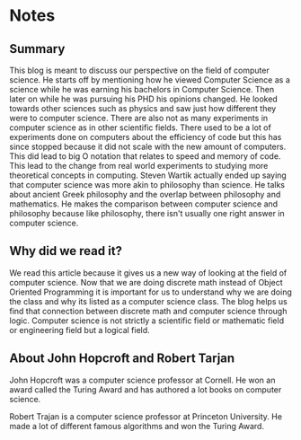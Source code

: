 # Notes

## Summary
This blog is meant to discuss our perspective on the field of computer science.
He starts off by mentioning how he viewed Computer Science as a science while he
was earning his bachelors in Computer Science. Then later on while he was
pursuing his PHD his opinions changed. He looked towards other sciences such as
physics and saw just how different they were to computer science. There are also not as many experiments in computer science as in other scientific fields. There used to be a lot of experiments done on computers about the efficiency of code but this has since stopped because it did not scale with the new amount of computers. This did lead to big O notation that relates to speed and memory of code. This lead to the change from real world experiments to studying more theoretical concepts in computing. Steven Wartik actually ended up saying that computer science was more akin to philosophy than science. He talks about ancient Greek philosophy and the overlap between philosophy and mathematics. He makes the comparison between computer science and philosophy because like philosophy, there isn't usually one right answer in computer science. 


## Why did we read it?
We read this article because it gives us a new way of looking at the field of computer science. Now that we are doing discrete math instead of Object Oriented Programming it is important for us to understand why we are doing the class and why its listed as a computer science class. The blog helps us find that connection between discrete math and computer science through logic. Computer science is not strictly a scientific field or mathematic field or engineering field but a logical field.


## About John Hopcroft and Robert Tarjan 
John Hopcroft was a computer science professor at Cornell. He won an award called the Turing Award and has authored a lot books on computer science. 

Robert Trajan is a computer science professor at Princeton University. He made a lot of different famous algorithms and won the Turing Award. 



